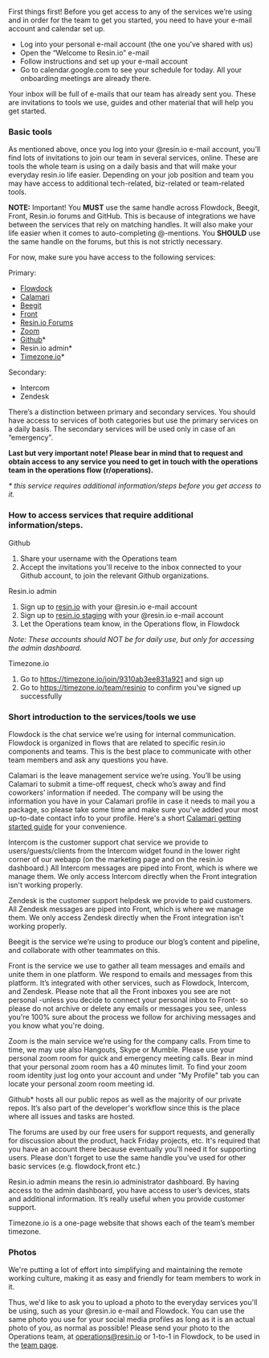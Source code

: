 First things first! Before you get access to any of the services we’re using and in order for the team to get you started, you need to have your e-mail account and calendar set up.
* Log into your personal e-mail account (the one you’ve shared with us)
* Open the “Welcome to Resin.io” e-mail
* Follow instructions and set up your e-mail account
* Go to calendar.google.com to see your schedule for today. All your onboarding meetings are already there.

Your inbox will be full of e-mails that our team has already sent you. These are invitations to tools we use, guides and other material that will help you get started.

### Basic tools<br>
As mentioned above, once you log into your @resin.io e-mail account, you’ll find lots of invitations to join our team in several services, online. These are tools the whole team is using on a daily basis and that will make your everyday resin.io life easier. Depending on your job position and team you may have access to additional tech-related, biz-related or team-related tools. 

**NOTE:** Important! You **MUST** use the same handle across Flowdock, Beegit, Front, Resin.io forums and GitHub. This is because
of integrations we have between the services that rely on matching handles. It will also make your life easier
when it comes to auto-completing @-mentions. You **SHOULD** use the same handle on the forums, but this is not strictly necessary.

For now, make sure you have access to the following services:

Primary:
* [Flowdock](https://www.flowdock.com/app)
* [Calamari](https://calamari.io)
* [Beegit](https://beegit.com)
* [Front](https://frontapp.com/)
* [Resin.io Forums](https://forums.resin.io/)
* [Zoom](https://zoom.us/)
* [Github](https://github.com)*
* Resin.io admin*
* [Timezone.io](https://timezone.io/)*

Secondary:
* Intercom
* Zendesk

There’s a distinction between primary and secondary services. You should have access to services of both categories but use the primary services on a daily basis. The secondary services will be used only in case of an “emergency”.

**Last but very important note! Please bear in mind that to request and obtain access to any service you need to get in touch with the operations team in the operations flow (r/operations).**

_* this service requires additional information/steps before you get access to it._


### How to access services that require additional information/steps.
Github

1. Share your username with the Operations team
1. Accept the invitations you'll receive to the inbox connected to your Github account, to join the relevant Github organizations.

Resin.io admin

1. Sign up to [resin.io](https://dashboard.resin.io/signup) with your @resin.io e-mail account
1. Sign up to [resin.io staging](https://dashboard.resinstaging.io/signup) with your @resin.io e-mail account
1. Let the Operations team know, in the Operations flow, in Flowdock

_Note: These accounts should NOT be for daily use, but only for accessing the admin dashboard._

Timezone.io

1. Go to https://timezone.io/join/9310ab3ee831a921 and sign up
1. Go to https://timezone.io/team/resinio to confirm you've signed up successfully

### Short introduction to the services/tools we use
Flowdock is the chat service we’re using for internal communication. Flowdock is organized in flows that are related to specific resin.io components and teams. This is the best place to communicate with other team members and ask any questions you have.

Calamari is the leave management service we’re using. You’ll be using Calamari to submit a time-off request, check who’s away and find coworkers’ information if needed. The company will be using the information you have in your Calamari profile in case it needs to mail you a package, so please take some time and make sure you've added your most up-to-date contact info to your profile. Here's a short [Calamari getting started guide](https://docs.google.com/a/resin.io/document/d/1tSKx8T78QFJMOzXrqIKcN7lwEPM41VbBG7B_ILEOkBQ/edit?usp=sharing) for your convenience.

Intercom is the customer support chat service we provide to users/guests/clients from the Intercom widget found in the lower right corner of our webapp (on the marketing page and on the resin.io dashboard.) All Intercom messages are piped into Front, which is where we manage them. We only access Intercom directly when the Front integration isn't working properly.

Zendesk is the customer support helpdesk we provide to paid customers. All Zendesk messages are piped into Front, which is where we manage them. We only access Zendesk directly when the Front integration isn't working properly.

Beegit is the service we’re using to produce our blog’s content and pipeline, and collaborate with other teammates on this. 

Front is the service we use to gather all  team messages and emails and unite them in one platform. We respond to emails and messages from this platform. It’s integrated with other services, such as Flowdock, Intercom, and Zendesk. Please note that all the Front inboxes you see are not personal -unless you decide to connect your personal inbox to Front- so please do not archive or delete any emails or messages you see, unless you're 100% sure about the process we follow for archiving messages and you know what you're doing.

Zoom is the main service we’re using for the company calls. From time to time, we may use also Hangouts, Skype or Mumble. Please use your personal zoom room for quick and emergency meeting calls. Bear in mind that your personal zoom room has a 40 minutes limit. To find your zoom room identity just log onto your account and under "My Profile" tab you can locate your personal zoom room meeting id.

Github* hosts all our public repos as well as the majority of our private repos. It’s also part of the developer's workflow since this is the place where all issues and tasks are hosted.

The forums are used by our free users for support requests, and generally for discussion about the product, hack
Friday projects, etc. It's required that you have an account there because eventually you'll need it for supporting
users. Please don't forget to use the same handle you've used for other basic services (e.g. flowdock,front etc.)

Resin.io admin means the resin.io administrator dashboard. By having access to the admin dashboard, you have access to user’s devices, stats and additional information. It’s really useful when you provide customer support.

Timezone.io is a one-page website that shows each of the team’s member timezone.

### Photos
We're putting a lot of effort into simplifying and maintaining the remote working culture, making it as easy and friendly for team members to work in it.

Thus, we'd like to ask you to upload a photo to the everyday services you'll be using, such as your @resin.io e-mail and Flowdock. You can use the same photo you use for your social media profiles as long as it is an actual photo of you, as normal as possible! Please send your photo to the Operations team, at operations@resin.io or 1-to-1 in Flowdock, to be used in the [team page](www.resin.io/team).